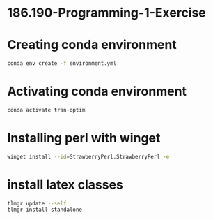 # 186.190-Programming-1-Exercise

# Creating conda environment
```bash
conda env create -f environment.yml
```

# Activating conda environment
```bash
conda activate tran-optim
```

# Installing perl with winget
```bash
winget install --id=StrawberryPerl.StrawberryPerl -e
```

# install latex classes
```bash
tlmgr update --self
tlmgr install standalone
```